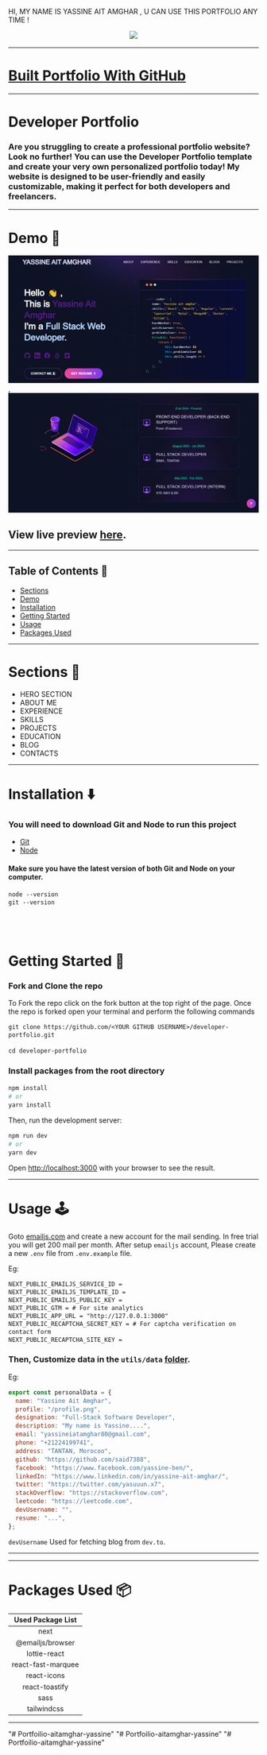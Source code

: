 
HI, MY NAME IS YASSINE AIT AMGHAR , U CAN USE THIS PORTFOLIO ANY TIME ! 
<p align="center" width="100%">
    <img height="100" src="https://techsteamcenter.com/wp-content/uploads/2023/08/computer-language.webp">
</p>

---

# [Built Portfolio With GitHub ](https://github.com/Yassineaitamghar)

---

# Developer Portfolio

### Are you struggling to create a professional portfolio website? Look no further! You can use the Developer Portfolio template and create your very own personalized portfolio today! My website is designed to be user-friendly and easily customizable, making it perfect for both developers and freelancers.

---

# Demo :movie_camera:

![](./public/image/screen.png),
![](./public/image/experience.png)

## View live preview [here](./public/image/Portfolio.gif).

---

## Table of Contents :scroll:

- [Sections](#sections-bookmark)
- [Demo](#demo-movie_camera)
- [Installation](#installation-arrow_down)
- [Getting Started](#getting-started-dart)
- [Usage](#usage-joystick)
- [Packages Used](#packages-used-package)

---

# Sections :bookmark:

- HERO SECTION
- ABOUT ME
- EXPERIENCE
- SKILLS
- PROJECTS
- EDUCATION
- BLOG
- CONTACTS

---

# Installation :arrow_down:

### You will need to download Git and Node to run this project

- [Git](https://git-scm.com/downloads)
- [Node](https://nodejs.org/en/download/)

#### Make sure you have the latest version of both Git and Node on your computer.

```
node --version
git --version
```

## <br />

# Getting Started :dart:

### Fork and Clone the repo

To Fork the repo click on the fork button at the top right of the page. Once the repo is forked open your terminal and perform the following commands

```
git clone https://github.com/<YOUR GITHUB USERNAME>/developer-portfolio.git

cd developer-portfolio
```

### Install packages from the root directory

```bash
npm install
# or
yarn install
```

Then, run the development server:

```bash
npm run dev
# or
yarn dev
```

Open [http://localhost:3000](http://localhost:3000) with your browser to see the result.

---

# Usage :joystick:

Goto [emailjs.com](https://www.emailjs.com/) and create a new account for the mail sending. In free trial you will get 200 mail per month. After setup `emailjs` account, Please create a new `.env` file from `.env.example` file.

Eg:

```env
NEXT_PUBLIC_EMAILJS_SERVICE_ID =
NEXT_PUBLIC_EMAILJS_TEMPLATE_ID =
NEXT_PUBLIC_EMAILJS_PUBLIC_KEY =
NEXT_PUBLIC_GTM = # For site analytics
NEXT_PUBLIC_APP_URL = "http://127.0.0.1:3000"
NEXT_PUBLIC_RECAPTCHA_SECRET_KEY = # For captcha verification on contact form
NEXT_PUBLIC_RECAPTCHA_SITE_KEY =
```

### Then, Customize data in the `utils/data` [folder](https://github.com/said7388/developer-portfolio/tree/main/utils/data).

Eg:

```javascript
export const personalData = {
  name: "Yassine Ait Amghar",
  profile: "/profile.png",
  designation: "Full-Stack Software Developer",
  description: "My name is Yassine....",
  email: "yassineiatamghar80@gmail.com",
  phone: "+21224199741",
  address: "TANTAN, Morocoo",
  github: "https://github.com/said7388",
  facebook: "https://www.facebook.com/yassine-ben/",
  linkedIn: "https://www.linkedin.com/in/yassine-ait-amghar/",
  twitter: "https://twitter.com/yasuuun.x7",
  stackOverflow: "https://stackoverflow.com",
  leetcode: "https://leetcode.com",
  devUsername: "",
  resume: "...",
};
```

`devUsername` Used for fetching blog from `dev.to`.

---

---

# Packages Used :package:

| Used Package List  |
| :----------------: |
|        next        |
|  @emailjs/browser  |
|    lottie-react    |
| react-fast-marquee |
|    react-icons     |
|   react-toastify   |
|        sass        |
|    tailwindcss     |

---
"# Portfoilio-aitamghar-yassine" 
"# Portfoilio-aitamghar-yassine" 
"# Portfoilio-aitamghar-yassine" 
